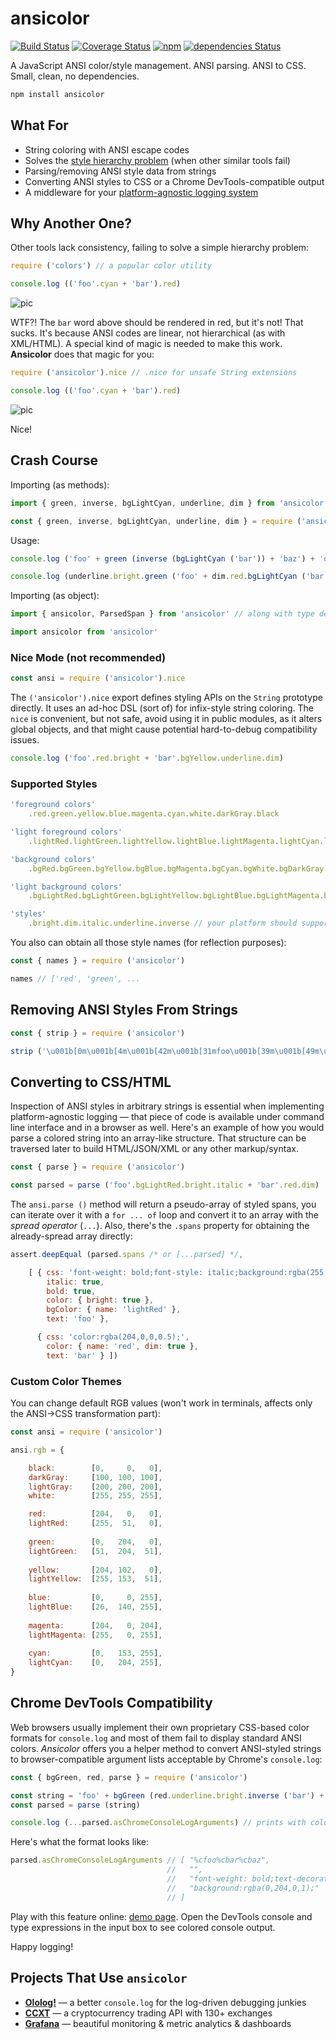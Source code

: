 # ansicolor

[![Build Status](https://travis-ci.org/xpl/ansicolor.svg?branch=master)](https://travis-ci.org/xpl/ansicolor) [![Coverage Status](https://coveralls.io/repos/github/xpl/ansicolor/badge.svg)](https://coveralls.io/github/xpl/ansicolor) [![npm](https://img.shields.io/npm/v/ansicolor.svg)](https://npmjs.com/package/ansicolor) [![dependencies Status](https://david-dm.org/xpl/ansicolor/status.svg)](https://david-dm.org/xpl/ansicolor)

A JavaScript ANSI color/style management. ANSI parsing. ANSI to CSS. Small, clean, no dependencies.

```bash
npm install ansicolor
```

## What For

- String coloring with ANSI escape codes
- Solves the [style hierarchy problem](#why-another-one) (when other similar tools fail)
- Parsing/removing ANSI style data from strings
- Converting ANSI styles to CSS or a Chrome DevTools-compatible output
- A middleware for your [platform-agnostic logging system](https://github.com/xpl/ololog)

## Why Another One?

Other tools lack consistency, failing to solve a simple hierarchy problem:

```javascript
require ('colors') // a popular color utility

console.log (('foo'.cyan + 'bar').red)
```

![pic](http://cdn.jpg.wtf/futurico/85/9b/1470626860-859b24350e22df74fd7497e9dc0d8d42.png)

WTF?! The `bar` word above should be rendered in red, but it's not! That sucks. It's because ANSI codes are linear, not hierarchical (as with XML/HTML). A special kind of magic is needed to make this work. **Ansicolor** does that magic for you:

```javascript
require ('ansicolor').nice // .nice for unsafe String extensions

console.log (('foo'.cyan + 'bar').red)
```

![pic](http://cdn.jpg.wtf/futurico/3c/61/1470626989-3c61b64d0690b0b413be367841650426.png)

Nice!

## Crash Course

Importing (as methods):

```javascript
import { green, inverse, bgLightCyan, underline, dim } from 'ansicolor'
```
```javascript
const { green, inverse, bgLightCyan, underline, dim } = require ('ansicolor')
```

Usage:

```javascript
console.log ('foo' + green (inverse (bgLightCyan ('bar')) + 'baz') + 'qux')
```
```javascript
console.log (underline.bright.green ('foo' + dim.red.bgLightCyan ('bar'))) // method chaining
```

Importing (as object):

```javascript
import { ansicolor, ParsedSpan } from 'ansicolor' // along with type definitions
```
```javascript
import ansicolor from 'ansicolor'
```

### Nice Mode (not recommended)

```javascript
const ansi = require ('ansicolor').nice
```

The `('ansicolor').nice` export defines styling APIs on the `String` prototype directly. It uses an ad-hoc DSL (sort of) for infix-style string coloring. The `nice` is convenient, but not safe, avoid using it in public modules, as it alters global objects, and that might cause potential hard-to-debug compatibility issues.

```javascript
console.log ('foo'.red.bright + 'bar'.bgYellow.underline.dim)
```

### Supported Styles

```javascript
'foreground colors'
    .red.green.yellow.blue.magenta.cyan.white.darkGray.black
```
```javascript
'light foreground colors'
    .lightRed.lightGreen.lightYellow.lightBlue.lightMagenta.lightCyan.lightGray
```
```javascript
'background colors'
    .bgRed.bgGreen.bgYellow.bgBlue.bgMagenta.bgCyan.bgWhite.bgDarkGray.bgBlack
```
```javascript
'light background colors'
    .bgLightRed.bgLightGreen.bgLightYellow.bgLightBlue.bgLightMagenta.bgLightCyan.bgLightGray
```
```javascript
'styles'
    .bright.dim.italic.underline.inverse // your platform should support italic
```

You also can obtain all those style names (for reflection purposes):

```javascript
const { names } = require ('ansicolor')

names // ['red', 'green', ...
```

## Removing ANSI Styles From Strings

```javascript
const { strip } = require ('ansicolor')

strip ('\u001b[0m\u001b[4m\u001b[42m\u001b[31mfoo\u001b[39m\u001b[49m\u001b[24mfoo\u001b[0m')) // 'foofoo'
```

## Converting to CSS/HTML

Inspection of ANSI styles in arbitrary strings is essential when implementing platform-agnostic logging — that piece of code is available under command line interface and in a browser as well. Here's an example of how you would parse a colored string into an array-like structure. That structure can be traversed later to build HTML/JSON/XML or any other markup/syntax.

```javascript
const { parse } = require ('ansicolor')

const parsed = parse ('foo'.bgLightRed.bright.italic + 'bar'.red.dim)
```

The `ansi.parse ()` method will return a pseudo-array of styled spans, you can iterate over it with a `for ... of` loop and convert it to an array with the *spread operator* (`...`). Also, there's the `.spans` property for obtaining the already-spread array directly:

```javascript
assert.deepEqual (parsed.spans /* or [...parsed] */,

    [ { css: 'font-weight: bold;font-style: italic;background:rgba(255,51,0,1);',
        italic: true,
        bold: true,
        color: { bright: true },
        bgColor: { name: 'lightRed' },
        text: 'foo' },

      { css: 'color:rgba(204,0,0,0.5);',
        color: { name: 'red', dim: true },
        text: 'bar' } ])
```

### Custom Color Themes

You can change default RGB values (won't work in terminals, affects only the ANSI→CSS transformation part):

```javascript
const ansi = require ('ansicolor')

ansi.rgb = {

    black:        [0,     0,   0],    
    darkGray:     [100, 100, 100],
    lightGray:    [200, 200, 200],
    white:        [255, 255, 255],

    red:          [204,   0,   0],
    lightRed:     [255,  51,   0],
    
    green:        [0,   204,   0],
    lightGreen:   [51,  204,  51],
    
    yellow:       [204, 102,   0],
    lightYellow:  [255, 153,  51],
    
    blue:         [0,     0, 255],
    lightBlue:    [26,  140, 255],
    
    magenta:      [204,   0, 204],
    lightMagenta: [255,   0, 255],
    
    cyan:         [0,   153, 255],
    lightCyan:    [0,   204, 255],
}
```

## Chrome DevTools Compatibility

Web browsers usually implement their own proprietary CSS-based color formats for `console.log` and most of them fail to display standard ANSI colors. _Ansicolor_ offers you a helper method to convert ANSI-styled strings to browser-compatible argument lists acceptable by Chrome's `console.log`:

```javascript
const { bgGreen, red, parse } = require ('ansicolor')

const string = 'foo' + bgGreen (red.underline.bright.inverse ('bar') + 'baz')
const parsed = parse (string)

console.log (...parsed.asChromeConsoleLogArguments) // prints with colors in Chrome!
```

Here's what the format looks like:

```javascript
parsed.asChromeConsoleLogArguments // [ "%cfoo%cbar%cbaz",
                                   //   "",
                                   //   "font-weight: bold;text-decoration: underline;background:rgba(255,51,0,1);color:rgba(0,204,0,1);",
                                   //   "background:rgba(0,204,0,1);"
                                   // ]
```

Play with this feature online: [demo page](https://xpl.github.io/ololog/). Open the DevTools console and type expressions in the input box to see colored console output.

Happy logging!

## Projects That Use `ansicolor`

- [**Ololog!**](https://github.com/xpl/ololog) — a better `console.log` for the log-driven debugging junkies
- [**CCXT**](https://github.com/ccxt/ccxt) — a cryptocurrency trading API with 130+ exchanges
- [**Grafana**](https://github.com/grafana/grafana) — beautiful monitoring & metric analytics & dashboards

